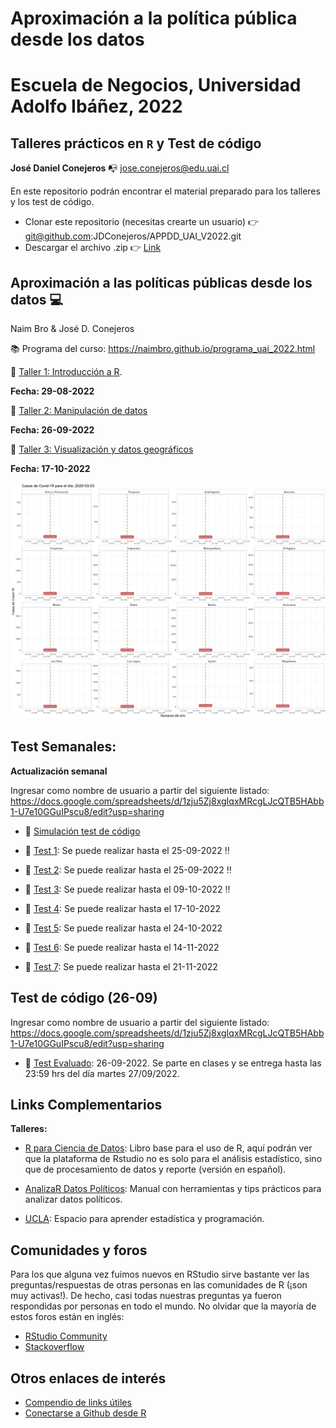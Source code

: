 # Aproximación a la política pública desde los datos
# Escuela de Negocios, Universidad Adolfo Ibáñez, 2022
## Talleres prácticos en `R` y Test de código

**José Daniel Conejeros** :mailbox_with_no_mail: jose.conejeros@edu.uai.cl

En este repositorio podrán encontrar el material preparado para los talleres y los test de código.

- Clonar este repositorio (necesitas crearte un usuario) :point_right: git@github.com:JDConejeros/APPDD_UAI_V2022.git
- Descargar el archivo .zip :point_right: [Link](https://github.com/JDConejeros/APPDD_UAI_V2022/archive/refs/heads/main.zip)

## Aproximación a las políticas públicas desde los datos :computer:

Naim Bro & José D. Conejeros

:books: Programa del curso: https://naimbro.github.io/programa_uai_2022.html

:pushpin:	 [Taller 1: Introducción a R](https://github.com/JDConejeros/APPDD_UAI_V2022/blob/main/Talleres/Taller_1_estudiantes.zip).

**Fecha: 29-08-2022**

:pushpin:	[Taller 2: Manipulación de datos](https://github.com/JDConejeros/APPDD_UAI_V2022/blob/main/Talleres/Taller_2_estudiantes.zip)

**Fecha: 26-09-2022**

:pushpin:	[Taller 3: Visualización y datos geográficos](https://github.com/JDConejeros/APPDD_UAI_V2022/blob/main/Talleres/Taller_3_estudiantes.zip)

**Fecha: 17-10-2022**

![Casos diarios Covid-19](https://github.com/JDConejeros/DS_PP_UC/blob/main/APPD/Taller_3/figuras/gganim_covid.gif)

## Test Semanales:

**Actualización semanal**

Ingresar como nombre de usuario a partir del siguiente listado: https://docs.google.com/spreadsheets/d/1zju5Zj8xgIqxMRcgLJcQTB5HAbb1-U7e10GGuIPscu8/edit?usp=sharing

- :memo: [Simulación test de código](https://github.com/JDConejeros/APPDD_UAI_V2022/blob/main/Test_semanales/Test0.swc)

- :pushpin: [Test 1](https://github.com/JDConejeros/APPDD_UAI_V2022/tree/main/Test_semanales): Se puede realizar hasta el 25-09-2022 :bangbang:

- :pushpin: [Test 2](https://github.com/JDConejeros/APPDD_UAI_V2022/tree/main/Test_semanales): Se puede realizar hasta el 25-09-2022 :bangbang:

- :pushpin: [Test 3](https://github.com/JDConejeros/APPDD_UAI_V2022/tree/main/Test_semanales): Se puede realizar hasta el 09-10-2022 :bangbang:

- :pushpin: [Test 4](https://github.com/JDConejeros/APPDD_UAI_V2022/tree/main/Test_semanales): Se puede realizar hasta el 17-10-2022

- :pushpin: [Test 5](https://github.com/JDConejeros/APPDD_UAI_V2022/tree/main/Test_semanales): Se puede realizar hasta el 24-10-2022

- :pushpin: [Test 6](https://github.com/JDConejeros/APPDD_UAI_V2022/tree/main/Test_semanales): Se puede realizar hasta el 14-11-2022

- :pushpin: [Test 7](https://github.com/JDConejeros/APPDD_UAI_V2022/tree/main/Test_semanales): Se puede realizar hasta el 21-11-2022


## Test de código (26-09)

Ingresar como nombre de usuario a partir del siguiente listado: https://docs.google.com/spreadsheets/d/1zju5Zj8xgIqxMRcgLJcQTB5HAbb1-U7e10GGuIPscu8/edit?usp=sharing

- :pushpin: [Test Evaluado](https://github.com/JDConejeros/APPDD_UAI_V2022/tree/main/Test_evaluado): 26-09-2022. Se parte en clases y se entrega hasta las 23:59 hrs del día martes 27/09/2022.


## Links Complementarios

**Talleres:**

- [R para Ciencia de Datos](https://es.r4ds.hadley.nz/): Libro base para el uso de R, aquí podrán ver que la plataforma de Rstudio no es solo para el análisis estadístico, sino que de procesamiento de datos y reporte (versión en español).

- [AnalizaR Datos Políticos](https://arcruz0.github.io/libroadp/index.html): Manual con herramientas y tips prácticos para analizar datos políticos.

- [UCLA](https://stats.oarc.ucla.edu/r/): Espacio para aprender estadística y programación.


## Comunidades y foros

Para los que alguna vez fuimos nuevos en RStudio sirve bastante ver las preguntas/respuestas de otras personas en las comunidades de R (¡son muy activas!). De hecho, casi todas nuestras preguntas ya fueron respondidas por personas en todo el mundo. No olvidar que la mayoría de estos foros están en inglés:

+ [RStudio Community](https://community.rstudio.com/)
+ [Stackoverflow](https://stackoverflow.com/questions/tagged/r)

## Otros enlaces de interés

+ [Compendio de links útiles](https://www.lecy.info/r-for-public-policy)
+ [Conectarse a Github desde R](https://happygitwithr.com/rstudio-git-github.html#clone-the-new-github-repository-to-your-computer-via-rstudio)